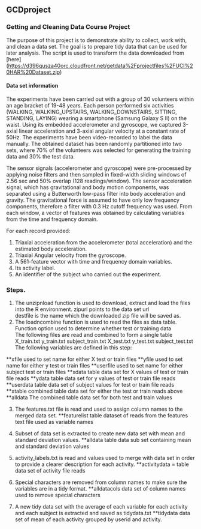 ## GCDproject
### Getting and Cleaning Data Course Project
The purpose of this project is to demonstrate ability to collect, work with, and clean a data set. The goal is to prepare tidy data that can be used for later analysis. 
The script is used to transform the data downloaded from [here]
(https://d396qusza40orc.cloudfront.net/getdata%2Fprojectfiles%2FUCI%20HAR%20Dataset.zip)

#### Data set information
The experiments have been carried out with a group of 30 volunteers within an age bracket of 19-48 years. Each person performed six activities (WALKING, WALKING_UPSTAIRS, WALKING_DOWNSTAIRS, SITTING, STANDING, LAYING) wearing a smartphone (Samsung Galaxy S II) on the waist. Using its embedded accelerometer and gyroscope, we captured 3-axial linear acceleration and 3-axial angular velocity at a constant rate of 50Hz. The experiments have been video-recorded to label the data manually. The obtained dataset has been randomly partitioned into two sets, where 70% of the volunteers was selected for generating the training data and 30% the test data. 

The sensor signals (accelerometer and gyroscope) were pre-processed by applying noise filters and then sampled in fixed-width sliding windows of 2.56 sec and 50% overlap (128 readings/window). The sensor acceleration signal, which has gravitational and body motion components, was separated using a Butterworth low-pass filter into body acceleration and gravity. The gravitational force is assumed to have only low frequency components, therefore a filter with 0.3 Hz cutoff frequency was used. From each window, a vector of features was obtained by calculating variables from the time and frequency domain.

For each record provided:
1. Triaxial acceleration from the accelerometer (total acceleration) and the estimated body acceleration.
2. Triaxial Angular velocity from the gyroscope. 
3. A 561-feature vector with time and frequency domain variables. 
4. Its activity label. 
5. An identifier of the subject who carried out the experiment.

### Steps. 
1. The unzipnload function is used to download, extract and load the files into the R environment. 
  zipurl points to the data set url  
  destfile is the name which the downloaded zip file will be saved as.
2. The loadncombine function is used to read the files as data table. Function option used to determine whether test or training data  
The following files are read and combined to form a single table
  X_train.txt
  y_train.txt
  subject_train.txt
  X_test.txt
  y_test.txt
  subject_test.txt
The following variables are defined in this step:

**xfile used to set name for either X test or train files
**yfile used to set name for either y test or train files
**userfile used to set name for either subject test or train files
**xdata table data set for X values of test or train file reads
**ydata table data set for y values of test or train file reads
**userdata table data set of subject values for test or train file reads
**xtable combined table data set for either the test or train reads above
**alldata The combined table data set for both test and train values

3. The features.txt file is read and used to assign column names to the merged data set.
**featurelist table dataset of reads from the features text file used as variable names

4. Subset of data set is extracted to create new data set with mean and standard deviation values.
**alldata table data sub set containing mean and standard deviation values

5. activity_labels.txt is read and values used to merge with data set in order to provide a clearer description for each activity.
**activitydata = table data set of activity file reads

6. Special characters are removed from column names to make sure the variables are in a tidy format.
**alldatacols data set of column names used to remove special characters

7.  A new tidy data set with the average of each variable for each activity and each subject is extracted and saved as tidydata.txt
**tidydata data set of mean of each activity grouped by userid and activity.

